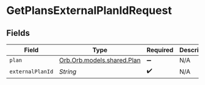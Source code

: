 # GetPlansExternalPlanIdRequest


## Fields

| Field                                                     | Type                                                      | Required                                                  | Description                                               |
| --------------------------------------------------------- | --------------------------------------------------------- | --------------------------------------------------------- | --------------------------------------------------------- |
| `plan`                                                    | [Orb.Orb.models.shared.Plan](../../models/shared/Plan.md) | :heavy_minus_sign:                                        | N/A                                                       |
| `externalPlanId`                                          | *String*                                                  | :heavy_check_mark:                                        | N/A                                                       |